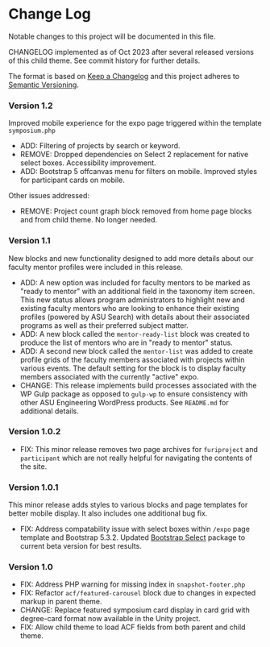 # Change Log

Notable changes to this project will be documented in this file.

CHANGELOG implemented as of Oct 2023 after several released versions of this child theme. See commit history for further details.

The format is based on [Keep a Changelog](http://keepachangelog.com/)
and this project adheres to [Semantic Versioning](http://semver.org/).

### Version 1.2

Improved mobile experience for the expo page triggered within the template `symposium.php`

- ADD: Filtering of projects by search or keyword.
- REMOVE: Dropped dependencies on Select 2 replacement for native select boxes. Accessibility improvement.
- ADD: Bootstrap 5 offcanvas menu for filters on mobile. Improved styles for participant cards on mobile.

Other issues addressed:

- REMOVE: Project count graph block removed from home page blocks and from child theme. No longer needed.

### Version 1.1

New blocks and new functionality designed to add more details about our faculty mentor profiles were included in this release.

- ADD: A new option was included for faculty mentors to be marked as "ready to mentor" with an additional field in the taxonomy item screen. This new status allows program administrators to highlight new and existing faculty mentors who are looking to enhance their existing profiles (powered by ASU Search) with details about their associated programs as well as their preferred subject matter.
- ADD: A new block called the `mentor-ready-list` block was created to produce the list of mentors who are in "ready to mentor" status.
- ADD: A second new block called the `mentor-list` was added to create profile grids of the faculty members associated with projects within various events. The default setting for the block is to display faculty members associated with the currently "active" expo.
- CHANGE: This release implements build processes associated with the WP Gulp package as opposed to `gulp-wp` to ensure consistency with other ASU Engineering WordPress products. See `README.md` for additional details.

### Version 1.0.2

- FIX: This minor release removes two page archives for `furiproject` and `participant` which are not really helpful for navigating the contents of the site.

### Version 1.0.1

This minor release adds styles to various blocks and page templates for better mobile display. It also includes one additional bug fix.

- FIX: Address compatability issue with select boxes within `/expo` page template and Bootstrap 5.3.2. Updated [Bootstrap Select](https://developer.snapappointments.com/bootstrap-select/) package to current beta version for best results.

### Version 1.0

- FIX: Address PHP warning for missing index in `snapshot-footer.php`
- FIX: Refactor `acf/featured-carousel` block due to changes in expected markup in parent theme.
- CHANGE: Replace featured symposium card display in card grid with degree-card format now available in the Unity project.
- FIX: Allow child theme to load ACF fields from both parent and child theme.

